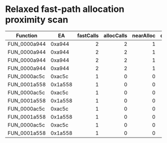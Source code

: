 # Relaxed fast-path allocation proximity scan

| Function | EA | fastCalls | allocCalls | nearAlloc | dist |
|----------|----|----------:|-----------:|----------:|-----:|
| FUN_0000a944 | 0xa944 | 2 | 2 | 1 | 5 |
| FUN_0000a944 | 0xa944 | 2 | 2 | 1 | 5 |
| FUN_0000a944 | 0xa944 | 2 | 2 | 1 | 5 |
| FUN_0000a944 | 0xa944 | 2 | 2 | 1 | 5 |
| FUN_0000ac5c | 0xac5c | 1 | 0 | 0 |  |
| FUN_0001a558 | 0x1a558 | 1 | 0 | 0 |  |
| FUN_0000ac5c | 0xac5c | 1 | 0 | 0 |  |
| FUN_0001a558 | 0x1a558 | 1 | 0 | 0 |  |
| FUN_0000ac5c | 0xac5c | 1 | 0 | 0 |  |
| FUN_0001a558 | 0x1a558 | 1 | 0 | 0 |  |
| FUN_0000ac5c | 0xac5c | 1 | 0 | 0 |  |
| FUN_0001a558 | 0x1a558 | 1 | 0 | 0 |  |
